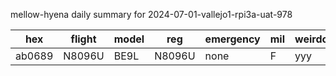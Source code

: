 mellow-hyena daily summary for 2024-07-01-vallejo1-rpi3a-uat-978

|hex|flight|model|reg|emergency|mil|weirdo|
|--|--|--|--|--|--|--|
|ab0689|N8096U|BE9L|N8096U|none|F|yyy|
